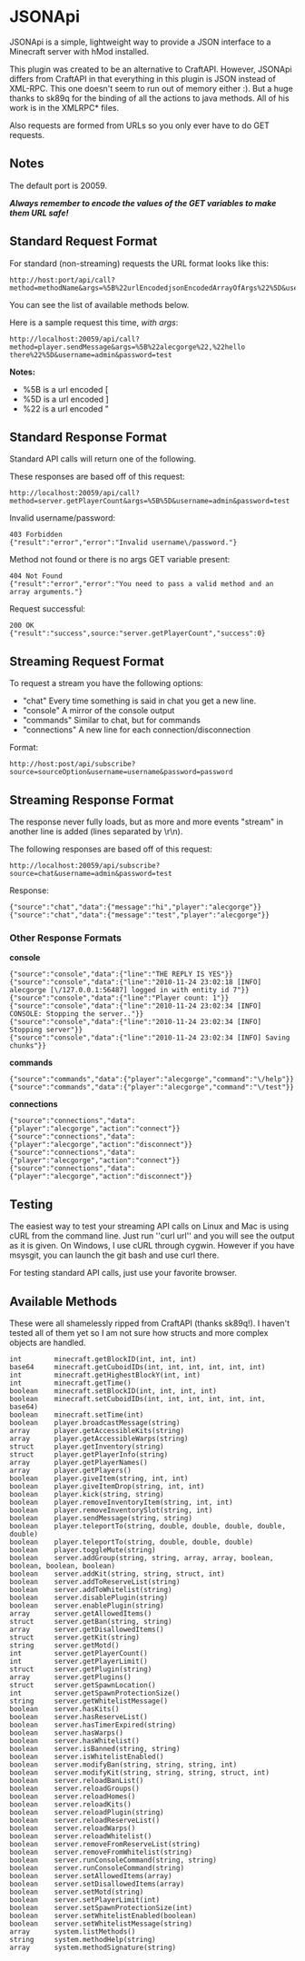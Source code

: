 # JSONApi
JSONApi is a simple, lightweight way to provide a JSON interface to a Minecraft server with hMod installed.

This plugin was created to be an alternative to CraftAPI. However, JSONApi differs from CraftAPI in that
everything in this plugin is JSON instead of XML-RPC. This one doesn't seem to run out of memory either :). But a huge thanks to sk89q for the binding of all the actions to java methods.
All of his work is in the XMLRPC* files.

Also requests are formed from URLs so you only ever have to do GET requests.

## Notes
The default port is 20059.

**_Always remember to encode the values of the GET variables to make them URL safe!_**

## Standard Request Format
For standard (non-streaming) requests the URL format looks like this:
	
	http://host:port/api/call?method=methodName&args=%5B%22urlEncodedjsonEncodedArrayOfArgs%22%5D&username=username&password=password

You can see the list of available methods below.

Here is a sample request this time, _with args_:

	http://localhost:20059/api/call?method=player.sendMessage&args=%5B%22alecgorge%22,%22hello there%22%5D&username=admin&password=test
	
**Notes:**

* %5B is a url encoded [
* %5D is a url encoded ]
* %22 is a url encoded "

## Standard Response Format	
Standard API calls will return one of the following.

These responses are based off of this request:
	
	http://localhost:20059/api/call?method=server.getPlayerCount&args=%5B%5D&username=admin&password=test

Invalid username/password:

	403 Forbidden
	{"result":"error","error":"Invalid username\/password."}

Method not found or there is no args GET variable present:

	404 Not Found
	{"result":"error","error":"You need to pass a valid method and an array arguments."}
	
Request successful:

	200 OK
	{"result":"success",source:"server.getPlayerCount","success":0}

## Streaming Request Format
To request a stream you have the following options:

* "chat" Every time something is said in chat you get a new line. 
* "console" A mirror of the console output
* "commands" Similar to chat, but for commands
* "connections" A new line for each connection/disconnection

Format:

	http://host:post/api/subscribe?source=sourceOption&username=username&password=password
	
## Streaming Response Format
The response never fully loads, but as more and more events "stream" in another line is added (lines separated by \r\n).

The following responses are based off of this request:

	http://localhost:20059/api/subscribe?source=chat&username=admin&password=test

Response:

	{"source":"chat","data":{"message":"hi","player":"alecgorge"}}
	{"source":"chat","data":{"message":"test","player":"alecgorge"}}
	
### Other Response Formats

**console**

	{"source":"console","data":{"line":"THE REPLY IS YES"}}
	{"source":"console","data":{"line":"2010-11-24 23:02:18 [INFO] alecgorge [\/127.0.0.1:56487] logged in with entity id 7"}}
	{"source":"console","data":{"line":"Player count: 1"}}
	{"source":"console","data":{"line":"2010-11-24 23:02:34 [INFO] CONSOLE: Stopping the server.."}}
	{"source":"console","data":{"line":"2010-11-24 23:02:34 [INFO] Stopping server"}}
	{"source":"console","data":{"line":"2010-11-24 23:02:34 [INFO] Saving chunks"}}
	
	
**commands**

	{"source":"commands","data":{"player":"alecgorge","command":"\/help"}}
	{"source":"commands","data":{"player":"alecgorge","command":"\/test"}}

**connections**

	{"source":"connections","data":{"player":"alecgorge","action":"connect"}}
	{"source":"connections","data":{"player":"alecgorge","action":"disconnect"}}
	{"source":"connections","data":{"player":"alecgorge","action":"connect"}}
	{"source":"connections","data":{"player":"alecgorge","action":"disconnect"}}
	
## Testing	
The easiest way to test your streaming API calls on Linux and Mac is using cURL from the command line. Just run ''curl url'' and you will see the output as it is given.
On Windows, I use cURL through cygwin. However if you have msysgit, you can launch the git bash and use curl there.

For testing standard API calls, just use your favorite browser. 

## Available Methods
These were all shamelessly ripped from CraftAPI (thanks sk89q!). I haven't tested all of them yet so I am not sure how structs and more complex objects are handled.

	int        minecraft.getBlockID(int, int, int)
	base64     minecraft.getCuboidIDs(int, int, int, int, int, int)
	int        minecraft.getHighestBlockY(int, int)
	int        minecraft.getTime()
	boolean    minecraft.setBlockID(int, int, int, int)
	boolean    minecraft.setCuboidIDs(int, int, int, int, int, int, base64)
	boolean    minecraft.setTime(int)
	boolean    player.broadcastMessage(string)
	array      player.getAccessibleKits(string)
	array      player.getAccessibleWarps(string)
	struct     player.getInventory(string)
	struct     player.getPlayerInfo(string)
	array      player.getPlayerNames()
	array      player.getPlayers()
	boolean    player.giveItem(string, int, int)
	boolean    player.giveItemDrop(string, int, int)
	boolean    player.kick(string, string)
	boolean    player.removeInventoryItem(string, int, int)
	boolean    player.removeInventorySlot(string, int)
	boolean    player.sendMessage(string, string)
	boolean    player.teleportTo(string, double, double, double, double, double)
	boolean    player.teleportTo(string, double, double, double)
	boolean    player.toggleMute(string)
	boolean    server.addGroup(string, string, array, array, boolean, boolean, boolean, boolean)
	boolean    server.addKit(string, string, struct, int)
	boolean    server.addToReserveList(string)
	boolean    server.addToWhitelist(string)
	boolean    server.disablePlugin(string)
	boolean    server.enablePlugin(string)
	array      server.getAllowedItems()
	struct     server.getBan(string, string)
	array      server.getDisallowedItems()
	struct     server.getKit(string)
	string     server.getMotd()
	int        server.getPlayerCount()
	int        server.getPlayerLimit()
	struct     server.getPlugin(string)
	array      server.getPlugins()
	struct     server.getSpawnLocation()
	int        server.getSpawnProtectionSize()
	string     server.getWhitelistMessage()
	boolean    server.hasKits()
	boolean    server.hasReserveList()
	boolean    server.hasTimerExpired(string)
	boolean    server.hasWarps()
	boolean    server.hasWhitelist()
	boolean    server.isBanned(string, string)
	boolean    server.isWhitelistEnabled()
	boolean    server.modifyBan(string, string, string, int)
	boolean    server.modifyKit(string, string, string, struct, int)
	boolean    server.reloadBanList()
	boolean    server.reloadGroups()
	boolean    server.reloadHomes()
	boolean    server.reloadKits()
	boolean    server.reloadPlugin(string)
	boolean    server.reloadReserveList()
	boolean    server.reloadWarps()
	boolean    server.reloadWhitelist()
	boolean    server.removeFromReserveList(string)
	boolean    server.removeFromWhitelist(string)
	boolean    server.runConsoleCommand(string, string)
	boolean    server.runConsoleCommand(string)
	boolean    server.setAllowedItems(array)
	boolean    server.setDisallowedItems(array)
	boolean    server.setMotd(string)
	boolean    server.setPlayerLimit(int)
	boolean    server.setSpawnProtectionSize(int)
	boolean    server.setWhitelistEnabled(boolean)
	boolean    server.setWhitelistMessage(string)
	array      system.listMethods()
	string     system.methodHelp(string)
	array      system.methodSignature(string)
